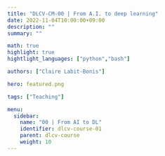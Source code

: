```yaml
---
title: "DLCV-CM-00 | From A.I. to deep learning"
date: 2022-11-04T10:00:00+09:00
description: ""
summary: ""

math: true 
highlight: true
hightlight_languages: ["python","bash"]

authors: ["Claire Labit-Bonis"]

hero: featured.png

tags: ["Teaching"]

menu:
  sidebar:
    name: "00 | From AI to DL"
    identifier: dlcv-course-01
    parent: dlcv-course
    weight: 10
---
```


